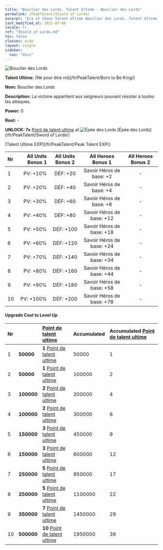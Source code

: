 ```yaml
---
title: "Bouclier des Lords. Talent Ultime - Bouclier des Lords"
permalink: /PeakTalent/Shield of Lords/
excerpt: "Era of Chaos Talent Ultime Bouclier des Lords. Talent Ultime Bouclier des Lords. Bouclier des Lords"
last_modified_at: 2021-07-06
locale: fr
ref: "Shield of Lords.md"
toc: false
classes: wide
layout: single
sidebar:
  nav: "docs"
---
```


  ![Bouclier des Lords](/images/pt/talent_4302.png)

  **Talent Ultime:** [Né pour être roi](/fr/PeakTalent/Born to Be King/)

  **Nom:** Bouclier des Lords

  **Description:** La victoire appartient aux seigneurs pouvant résister à toutes les attaques.

  **Power:** 0

  **Root:** -

  **UNLOCK: 7x** [Point de talent ultime](/ItemsFR/con_934/) at ![Épée des Lords](/images/pt/talent_4301.png) [Épée des Lords](/fr/PeakTalent/Sword of Lords/)

  [Talent Ultime EXP](/fr/PeakTalent/Peak Talent EXP/)

  | Nr | All Units Bonus 1 | All Units Bonus 2 | All Heroes Bonus 1 | All Heroes Bonus 2 |
  |:---|--------------:|:-------------:|:-------------:|:-------------:|
  | 1 | PV: +10% | DÉF: +20 | Savoir Héros de base: +2 | - |
  | 2 | PV: +20% | DÉF: +40 | Savoir Héros de base: +4 | - |
  | 3 | PV: +30% | DÉF: +60 | Savoir Héros de base: +8 | - |
  | 4 | PV: +40% | DÉF: +80 | Savoir Héros de base: +12 | - |
  | 5 | PV: +50% | DÉF: +100 | Savoir Héros de base: +18 | - |
  | 6 | PV: +60% | DÉF: +120 | Savoir Héros de base: +24 | - |
  | 7 | PV: +70% | DÉF: +140 | Savoir Héros de base: +34 | - |
  | 8 | PV: +80% | DÉF: +160 | Savoir Héros de base: +44 | - |
  | 9 | PV: +90% | DÉF: +180 | Savoir Héros de base: +58 | - |
  | 10 | PV: +100% | DÉF: +200 | Savoir Héros de base: +78 | - |


#### Upgrade Cost to Level Up

  | Nr | <i class="fas fa-coins"/> | [Point de talent ultime](/ItemsFR/con_934/) | Accumulated <i class="fas fa-coins"/> | Accumulated [Point de talent ultime](/ItemsFR/con_934/) |
  |:---|:--------------|:-------------|:-------------|:-------------|
  | 1 | **50000** | **1** [Point de talent ultime](/ItemsFR/con_934/) | 50000 | 1 |
  | 2 | **50000** | **1** [Point de talent ultime](/ItemsFR/con_934/) | 100000 | 2 |
  | 3 | **100000** | **2** [Point de talent ultime](/ItemsFR/con_934/) | 200000 | 4 |
  | 4 | **100000** | **2** [Point de talent ultime](/ItemsFR/con_934/) | 300000 | 6 |
  | 5 | **150000** | **3** [Point de talent ultime](/ItemsFR/con_934/) | 450000 | 9 |
  | 6 | **150000** | **3** [Point de talent ultime](/ItemsFR/con_934/) | 600000 | 12 |
  | 7 | **250000** | **5** [Point de talent ultime](/ItemsFR/con_934/) | 850000 | 17 |
  | 8 | **250000** | **5** [Point de talent ultime](/ItemsFR/con_934/) | 1100000 | 22 |
  | 9 | **350000** | **7** [Point de talent ultime](/ItemsFR/con_934/) | 1450000 | 29 |
  | 10 | **500000** | **10** [Point de talent ultime](/ItemsFR/con_934/) | 1950000 | 39 |
